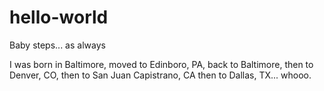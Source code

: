 # hello-world
Baby steps... as always

I was born in Baltimore, moved to Edinboro, PA, back to Baltimore, then to Denver, CO, then to San Juan Capistrano, CA then to Dallas, TX... whooo.
